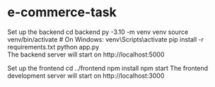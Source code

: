 # e-commerce-task

 Set up the backend
   cd backend
   py -3.10 -m venv venv
   source venv/bin/activate  # On Windows: venv\Scripts\activate
   pip install -r requirements.txt
   python app.py  
The backend server will start on http://localhost:5000

Set up the frontend
   cd ../frontend
   npm install
   npm start
The frontend development server will start on http://localhost:3000
